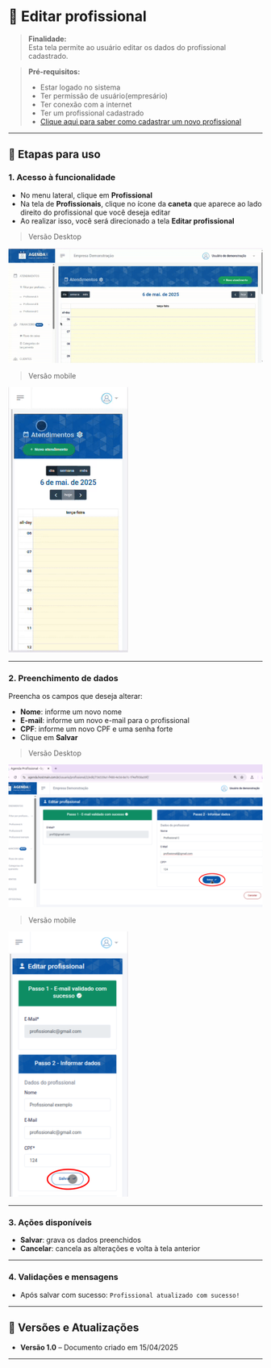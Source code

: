 # 📘 Editar profissional

> **Finalidade:**  
> Esta tela permite ao usuário editar os dados do profissional cadastrado.

> **Pré-requisitos:**    
> - Estar logado no sistema  
> - Ter permissão de usuário(empresário) 
> - Ter conexão com a internet
> - Ter um profissional cadastrado
> - [Clique aqui para saber como cadastrar um novo profissional](../novo_profissional/readme.md)

---

## 🧭 Etapas para uso

### 1. Acesso à funcionalidade
- No menu lateral, clique em **Profissional**
- Na tela de **Profissionais**, clique no ícone da **caneta** que aparece ao lado direito do profissional que você deseja editar
- Ao realizar isso, você será direcionado a tela **Editar profissional**

> Versão Desktop

![Alt text](img/editar_profissional_parte1_desktop.gif)

> Versão mobile

![Alt text](img/editar_profissional_parte1_mobile.gif)

---

### 2. Preenchimento de dados
Preencha os campos que deseja alterar:
- **Nome**: informe um novo nome
- **E-mail**: informe um novo e-mail para o profissional
- **CPF**: informe um novo CPF e uma senha forte
- Clique em **Salvar**

> Versão Desktop

![Alt text](img/editar_profissional_parte2_desktop.png)

> Versão mobile

![Alt text](img/editar_profissional_parte2_mobile.png)

---

### 3. Ações disponíveis 
- **Salvar**: grava os dados preenchidos  
- **Cancelar**: cancela as alterações e volta à tela anterior  

---

### 4. Validações e mensagens
- Após salvar com sucesso: `Profissional atualizado com sucesso!`  

---

## 🔄 Versões e Atualizações

- **Versão 1.0** – Documento criado em 15/04/2025

---
